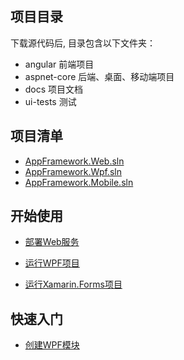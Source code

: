 ## 项目目录

下载源代码后, 目录包含以下文件夹：

- angular  前端项目
- aspnet-core  后端、桌面、移动端项目
- docs  项目文档
- ui-tests  测试

## 项目清单

- [AppFramework.Web.sln](./docs/Web.md)
- [AppFramework.Wpf.sln](./docs/WPF.md)
- [AppFramework.Mobile.sln](./docs/Mobile.md)

## 开始使用

- [部署Web服务](./docs/1.Web服务部署.md)

- [运行WPF项目](./docs/2.启动WPF.md) 
- [运行Xamarin.Forms项目]()

## 快速入门

- [创建WPF模块]()

